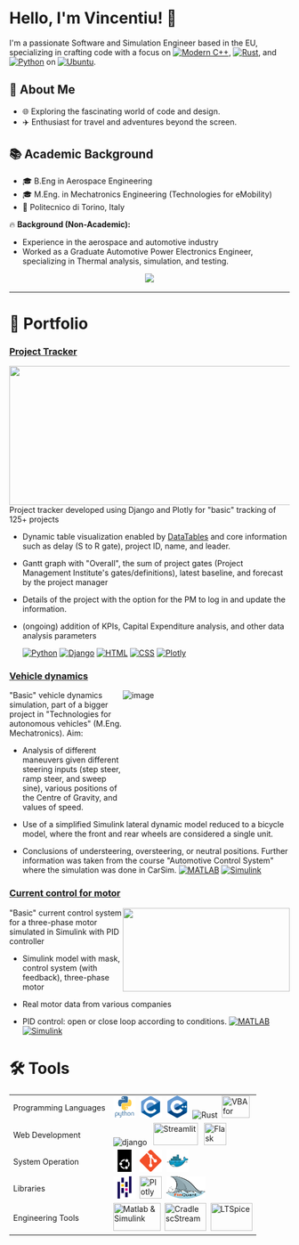 # Hello, I'm Vincentiu! 👋

I'm a passionate Software and Simulation Engineer based in the EU, specializing in crafting code with a focus on [![Modern C++](https://img.shields.io/badge/Modern%20C%2B%2B-blue.svg)](https://en.cppreference.com/w/cpp/17), [![Rust](https://img.shields.io/badge/Rust-blue.svg)](https://www.rust-lang.org/), and [![Python](https://img.shields.io/badge/Python-blue.svg)](https://www.python.org/) on [![Ubuntu](https://img.shields.io/badge/Ubuntu-orange.svg)](https://ubuntu.com/).

## 🚀 About Me

- 🌐 Exploring the fascinating world of code and design.
- ✈️ Enthusiast for travel and adventures beyond the screen.

## 📚 Academic Background

- 🎓 B.Eng in Aerospace Engineering
- 🎓 M.Eng. in Mechatronics Engineering (Technologies for eMobility)
- 📍 Politecnico di Torino, Italy


:fire: **Background (Non-Academic):**
- Experience in the aerospace and automotive industry
- Worked as a Graduate Automotive Power Electronics Engineer, specializing in Thermal analysis, simulation, and testing.

<div align="center">
  <img src="https://github.com/itsVinM/itsVinM/assets/85823292/e459e80e-54a3-4f58-b7a3-e039d807c710" width="160" />
</div>

---

# 🚀 Portfolio

### [Project Tracker](https://github.com/itsVinM/Python_Project_Tracker)

<img src="https://github.com/itsVinM/Python_Project_Tracker/assets/85823292/246bc054-3d5f-4bc8-9688-2a9261a12788" align="right" width="600" height="250">
<p>
  Project tracker developed using Django and Plotly for "basic" tracking of 125+ projects
  
  - Dynamic table visualization enabled by [DataTables](https://datatables.net/index) and core information such as delay (S to R gate), project ID, name, and leader.
  - Gantt graph with "Overall", the sum of project gates (Project Management Institute's gates/definitions), latest baseline, and forecast by the project manager
  - Details of the project with the option for the PM to log in and update the information.
  - (ongoing) addition of KPIs, Capital Expenditure analysis, and other data analysis parameters

    [![Python](https://img.shields.io/badge/Python-blue.svg)](https://www.python.org/)
    [![Django](https://img.shields.io/badge/Django-darkgreen.svg)](https://docs.djangoproject.com/en/stable/)
    [![HTML](https://img.shields.io/badge/HTML5-darkgreen.svg)](https://developer.mozilla.org/en-US/docs/Web/Guide/HTML/HTML5)
    [![CSS](https://img.shields.io/badge/CSS3-darkgreen.svg)](https://developer.mozilla.org/en-US/docs/Web/CSS/CSS3)
    [![Plotly](https://img.shields.io/badge/Plotly-lightblue.svg)](https://plotly.com/python)
    
</p>


### [Vehicle dynamics](https://github.com/itsVinM/Basic_vehicle_dynamics)
<img width="300" height="200" alt="image"  src="https://github.com/itsVinM/Basic_vehicle_dynamics/assets/85823292/44d2a12d-4342-4331-b55f-5db80d760fb1" align="right">
<p>
  "Basic" vehicle dynamics simulation, part of a bigger project in "Technologies for autonomous vehicles" (M.Eng. Mechatronics).
  Aim:
  
  - Analysis of different maneuvers given different steering inputs (step steer, ramp steer, and sweep sine), various positions of the Centre of Gravity, and values of speed. 
  
  - Use of a simplified Simulink lateral dynamic model reduced to a bicycle model, where the front and rear wheels are considered a single unit.

  - Conclusions of understeering, oversteering, or neutral positions. Further information was taken from the course "Automotive Control System" where the simulation was done in CarSim.
  [![MATLAB](https://img.shields.io/badge/MATLAB-orange.svg)](https://www.mathworks.com/products/matlab.html)
[![Simulink](https://img.shields.io/badge/Simulink-orange.svg)](https://www.mathworks.com/products/simulink.html)

</p>

### [Current control for motor](https://github.com/itsVinM/Basic_Current_Control_Motor)
<img width="300" height="150" src="https://github.com/itsVinM/itsVinM/assets/85823292/42388035-9611-450f-8b04-8667a34c1b25" align="right">
<p>
  "Basic" current control system for a three-phase motor simulated in Simulink with PID controller

  - Simulink model with mask, control system (with feedback), three-phase motor

  - Real motor data from various companies

  - PID control: open or close loop according to conditions.
[![MATLAB](https://img.shields.io/badge/MATLAB-orange.svg)](https://www.mathworks.com/products/matlab.html)
[![Simulink](https://img.shields.io/badge/Simulink-orange.svg)](https://www.mathworks.com/products/simulink.html)



</p>


# 🛠 Tools
  <table>
    <tr>
      <td>Programming Languages</td>
      <td>
        <img src="https://github.com/devicons/devicon/blob/master/icons/python/python-original-wordmark.svg" title="Python" alt="Python" width="40" height="40" />&nbsp;
        <img src="https://github.com/devicons/devicon/blob/master/icons/c/c-original.svg" title="C" alt="C++" width="40" height="40" />&nbsp;
        <img src="https://github.com/devicons/devicon/blob/master/icons/cplusplus/cplusplus-original.svg" title="Modern C++" alt="C++" width="40" height="40" />&nbsp;
        <img src="https://www.wiresmithtech.com/wp-content/uploads/rust-logo-512x512-1.png" title="Rust" alt="Rust" width="40" height="40" />&nbsp;
        <img src="https://www.atlasformation.fr/atlas/wp-content/uploads/2017/01/logo-Excel-VBA.png" title="VBA for Excel" width="50" height="40" />&nbsp;
      </td>
    </tr>
    <tr>
      <td>Web Development</td>
      <td>
        <img src="https://vercel.com/_next/image?url=https%3A%2F%2Fimages.ctfassets.net%2Fe5382hct74si%2F76huO0U4LZC7JDYn9ATcua%2F7e73799e55400fa274d56bfd4b44caa2%2Fdjango.png&w=3840&q=75&dpl=dpl_33YXTrqqZy8SDU7JtvzPRSLkGJcE"
          title="Django" alt="django" width="50" height="40" /> &nbsp;
        <img src="https://images.datacamp.com/image/upload/v1640050215/image27_frqkzv.png" title="Streamlit" width="80" height="40" /> &nbsp;
        <img src="https://www.vectorlogo.zone/logos/pocoo_flask/pocoo_flask-icon.svg" title="Flask" width="40" height="40" />
      </td>
    </tr>
    <tr>
      <td>System Operation</td>
      <td>
        <img src="https://github.com/devicons/devicon/blob/master/icons/ubuntu/ubuntu-plain.svg" title="Ubuntu" alt="Ubuntu" width="40" height="40" />&nbsp;
        <img src="https://github.com/devicons/devicon/blob/master/icons/git/git-plain.svg" title="Git" width="40" height="40" />&nbsp;
        <img src="https://github.com/devicons/devicon/blob/v2.13.0/icons/docker/docker-original.svg" title="Docker" width="40" height="40" />
      </td>
    </tr>
    <tr>
      <td>Libraries</td>
      <td>
        <img src="https://github.com/devicons/devicon/blob/master/icons/pandas/pandas-original.svg" title="Numpy" width="40" height="40" />&nbsp;
        <img src="https://pbs.twimg.com/profile_images/1707801799267348480/xd7EdAjS_400x400.jpg" title="Plotly" width="40" height="40" />&nbsp;
        <img src="https://raw.githubusercontent.com/fmilthaler/finquant/master/images/finquant-logo.png" title="FinQuant" width="70" height="40" />
      </td>
    </tr>
    <tr>
      <td>Engineering Tools</td>
      <td>
        <img src="https://www.okan.edu.tr/uploads/c_1920x760/slider/matlab-simulink/mlsl-12062018.jpg" title="Matlab & Simulink" width="85" height="50" />&nbsp;
        <img src="https://simteq.co.za/wp-content/uploads/2020/05/Snipaste_2020-06-02_16-48-23.png" title="Cradle scStream" width="75" height="50" />&nbsp;
        <img src="https://img-blog.csdnimg.cn/img_convert/2a29382acdb69535906934f4b6630894.png" title="LTSpice" width="75" height="50" />
      </td>
    </tr>
  </table>

